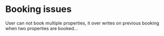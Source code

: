 # Booking issues
User can not book multiple properties, it over writes on previous booking when two properties are booked...
